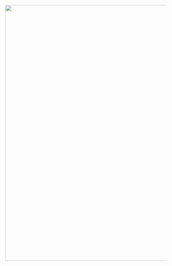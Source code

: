 <p align="centre">
  <a href="https://github.com/006shido">
  <img src="https://tenor.com/en-IN/view/shido-itsuka-date-a-live-anime-toast-eat-gif-17497302.gif" width="800">

</p> 
